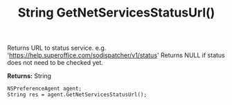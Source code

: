 ﻿---
uid: crmscript_ref_NSPreferenceAgent_GetNetServicesStatusUrl
title: String GetNetServicesStatusUrl()
intellisense: NSPreferenceAgent.GetNetServicesStatusUrl
keywords: NSPreferenceAgent, GetNetServicesStatusUrl
so.topic: reference
---

Returns URL to status service. e.g. 'https://help.superoffice.com/sodispatcher/v1/status' Returns NULL if status does not need to be checked yet.


**Returns:** String

```crmscript
NSPreferenceAgent agent;
String res = agent.GetNetServicesStatusUrl();
```

